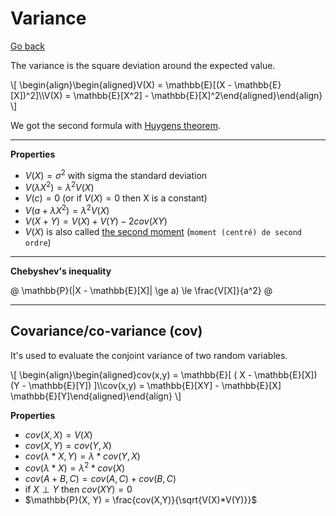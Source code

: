 # Variance 

[Go back](..)

The variance is the square deviation around the
expected value.

<div>
\[
\begin{align}\begin{aligned}V(X) = \mathbb{E}[(X - \mathbb{E}[X])^2]\\V(X) = \mathbb{E}[X^2] - \mathbb{E}[X]^2\end{aligned}\end{align}
\]
</div>

We got the second formula with [Huygens theorem](https://fr.wikipedia.org/wiki/Th%C3%A9or%C3%A8me_de_K%C3%B6nig-Huygens).

<hr class="sl">

**Properties**

* $V(X) = \sigma^2$ with sigma the standard deviation
* $V(\lambda X^2) = \lambda^2 V(X)$
* $V(c) = 0$ <span class="tms">(or if $V(X)=0$ then X is a constant)</span>
* $V(a + \lambda X^2) = \lambda^2 V(X)$
* $V(X + Y) = V(X) + V(Y) - 2cov(XY)$
* $V(X)$ is also called [the second moment](https://en.wikipedia.org/wiki/Moment_(mathematics)#Variance)
  (`moment (centré) de second ordre`)

<hr class="sr">

**Chebyshev's inequality**

@
\mathbb{P}(|X - \mathbb{E}[X]| \ge a) \le \frac{V[X]}{a^2}
@

<hr class="sl">

## Covariance/co-variance (cov)

It's used to evaluate the conjoint variance of two
random variables.

<div>
\[
\begin{align}\begin{aligned}cov(x,y) = \mathbb{E}[ ( X - \mathbb{E}[X]) (Y - \mathbb{E}[Y]) ]\\cov(x,y) = \mathbb{E}[XY] - \mathbb{E}[X] \mathbb{E}[Y]\end{aligned}\end{align}
\]
</div>

**Properties**

* $cov(X,X) = V(X)$
* $cov(X,Y) = cov(Y,X)$
* $cov(\lambda * X,Y) =  \lambda *cov(Y,X)$
* $cov(\lambda * X) =  \lambda^2 *cov(X)$
* $cov(A+B,C) = cov(A,C) + cov(B,C)$
* if $X \perp Y$ then $cov(XY) = 0$
* $\mathbb{P}(X, Y) = \frac{cov(X,Y)}{\sqrt{V(X)*V(Y)}}$
